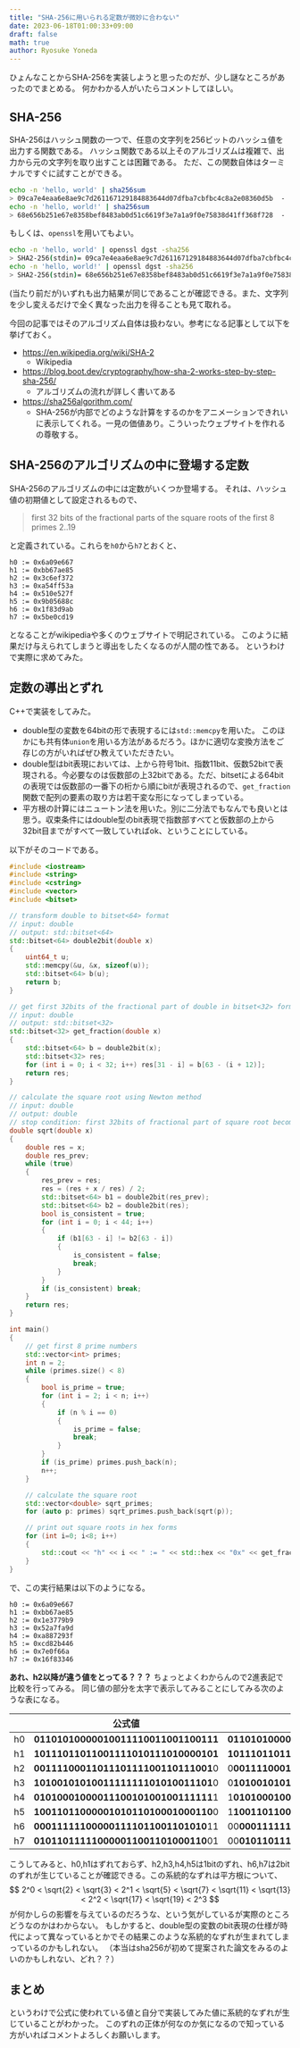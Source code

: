 ```yaml
---
title: "SHA-256に用いられる定数が微妙に合わない"
date: 2023-06-18T01:00:33+09:00
draft: false
math: true
author: Ryosuke Yoneda
---
```


ひょんなことからSHA-256を実装しようと思ったのだが、少し謎なところがあったのでまとめる。
何かわかる人がいたらコメントしてほしい。

## SHA-256
SHA-256はハッシュ関数の一つで、任意の文字列を256ビットのハッシュ値を出力する関数である。
ハッシュ関数である以上そのアルゴリズムは複雑で、出力から元の文字列を取り出すことは困難である。
ただ、この関数自体はターミナルですぐに試すことができる。

```bash
echo -n 'hello, world' | sha256sum
> 09ca7e4eaa6e8ae9c7d261167129184883644d07dfba7cbfbc4c8a2e08360d5b  -
echo -n 'hello, world!' | sha256sum
> 68e656b251e67e8358bef8483ab0d51c6619f3e7a1a9f0e75838d41ff368f728  -
```
もしくは、`openssl`を用いてもよい。
```bash
echo -n 'hello, world' | openssl dgst -sha256
> SHA2-256(stdin)= 09ca7e4eaa6e8ae9c7d261167129184883644d07dfba7cbfbc4c8a2e08360d5b
echo -n 'hello, world!' | openssl dgst -sha256
> SHA2-256(stdin)= 68e656b251e67e8358bef8483ab0d51c6619f3e7a1a9f0e75838d41ff368f728
```

(当たり前だが)いずれも出力結果が同じであることが確認できる。また、文字列を少し変えるだけで全く異なった出力を得ることも見て取れる。

今回の記事ではそのアルゴリズム自体は扱わない。参考になる記事として以下を挙げておく。

* https://en.wikipedia.org/wiki/SHA-2
    * Wikipedia
* https://blog.boot.dev/cryptography/how-sha-2-works-step-by-step-sha-256/
    * アルゴリズムの流れが詳しく書いてある
* https://sha256algorithm.com/
    * SHA-256が内部でどのような計算をするのかをアニメーションできれいに表示してくれる。一見の価値あり。こういったウェブサイトを作れるの尊敬する。

## SHA-256のアルゴリズムの中に登場する定数

SHA-256のアルゴリズムの中には定数がいくつか登場する。
それは、ハッシュ値の初期値として設定されるもので、

> first 32 bits of the fractional parts of the square roots of the first 8 primes 2..19

と定義されている。これらを`h0`から`h7`とおくと、

```
h0 := 0x6a09e667
h1 := 0xbb67ae85
h2 := 0x3c6ef372
h3 := 0xa54ff53a
h4 := 0x510e527f
h5 := 0x9b05688c
h6 := 0x1f83d9ab
h7 := 0x5be0cd19
```

となることがwikipediaや多くのウェブサイトで明記されている。
このように結果だけ与えられてしまうと導出をしたくなるのが人間の性である。
というわけで実際に求めてみた。

## 定数の導出とずれ
C++で実装をしてみた。

* double型の変数を64bitの形で表現するには`std::memcpy`を用いた。
このほかにも共有体`union`を用いる方法があるだろう。ほかに適切な変換方法をご存じの方がいればぜひ教えていただきたい。
* double型はbit表現においては、上から符号1bit、指数11bit、仮数52bitで表現される。今必要なのは仮数部の上32bitである。ただ、bitsetによる64bitの表現では仮数部の一番下の桁から順にbitが表現されるので、`get_fraction`関数で配列の要素の取り方は若干変な形になってしまっている。
* 平方根の計算にはニュートン法を用いた。別に二分法でもなんでも良いとは思う。収束条件にはdouble型のbit表現で指数部すべてと仮数部の上から32bit目までがすべて一致していればok、ということにしている。

以下がそのコードである。

```cpp
#include <iostream>
#include <string>
#include <cstring>
#include <vector>
#include <bitset>

// transform double to bitset<64> format
// input: double
// output: std::bitset<64>
std::bitset<64> double2bit(double x)
{
    uint64_t u;
    std::memcpy(&u, &x, sizeof(u));
    std::bitset<64> b(u);
    return b;
}

// get first 32bits of the fractional part of double in bitset<32> format
// input: double
// output: std::bitset<32>
std::bitset<32> get_fraction(double x)
{
    std::bitset<64> b = double2bit(x);
    std::bitset<32> res;
    for (int i = 0; i < 32; i++) res[31 - i] = b[63 - (i + 12)];
    return res;
}

// calculate the square root using Newton method
// input: double
// output: double
// stop condition: first 32bits of fractional part of square root becomes consistent
double sqrt(double x)
{
    double res = x;
    double res_prev;
    while (true)
    {
        res_prev = res;
        res = (res + x / res) / 2;
        std::bitset<64> b1 = double2bit(res_prev);
        std::bitset<64> b2 = double2bit(res);
        bool is_consistent = true;
        for (int i = 0; i < 44; i++)
        {
            if (b1[63 - i] != b2[63 - i])
            {
                is_consistent = false;
                break;
            }
        }
        if (is_consistent) break;
    }
    return res;
}

int main()
{
    // get first 8 prime numbers
    std::vector<int> primes;
    int n = 2;
    while (primes.size() < 8)
    {
        bool is_prime = true;
        for (int i = 2; i < n; i++)
        {
            if (n % i == 0)
            {
                is_prime = false;
                break;
            }
        }
        if (is_prime) primes.push_back(n);
        n++;
    }

    // calculate the square root
    std::vector<double> sqrt_primes;
    for (auto p: primes) sqrt_primes.push_back(sqrt(p));

    // print out square roots in hex forms
    for (int i=0; i<8; i++)
    {
        std::cout << "h" << i << " := " << std::hex << "0x" << get_fraction(sqrt_primes[i]).to_ulong() << std::endl;
    }
}
```

で、この実行結果は以下のようになる。

```
h0 := 0x6a09e667
h1 := 0xbb67ae85
h2 := 0x1e3779b9
h3 := 0x52a7fa9d
h4 := 0xa887293f
h5 := 0xcd82b446
h6 := 0x7e0f66a
h7 := 0x16f83346
```

**あれ、h2以降が違う値をとってる？？？**
ちょっとよくわからんので2進表記で比較を行ってみる。
同じ値の部分を太字で表示してみることにしてみる次のような表になる。

| | 公式値 | 自身の実装値 |
|:---:|:---:|:---:|
| h0 | **01101010000010011110011001100111** | **01101010000010011110011001100111** |
| h1 | **10111011011001111010111010000101** | **10111011011001111010111010000101** |
| h2 | **0011110001101110111100110111001**0 | 0**0011110001101110111100110111001** |
| h3 | **1010010101001111111101010011101**0 | 0**1010010101001111111101010011101** |
| h4 | **0101000100001110010100100111111**1 | 1**0101000100001110010100100111111** |
| h5 | **1001101100000101011010001000110**0 | 1**1001101100000101011010001000110** |
| h6 | **000111111000001111011001101010**11 | 00**000111111000001111011001101010** |
| h7 | **010110111110000011001101000110**01 | 00**010110111110000011001101000110** |

こうしてみると、h0,h1はずれておらず、h2,h3,h4,h5は1bitのずれ、h6,h7は2bitのずれが生じていることが確認できる。この系統的なずれは平方根について、
$$
2^0 < \sqrt{2} < \sqrt{3} < 2^1 < \sqrt{5} < \sqrt{7} < \sqrt{11} < \sqrt{13} < 2^2 < \sqrt{17} < \sqrt{19} < 2^3
$$
が何かしらの影響を与えているのだろうな、という気がしているが実際のところどうなのかはわからない。
もしかすると、double型の変数のbit表現の仕様が時代によって異なっているとかでその結果このような系統的なずれが生まれてしまっているのかもしれない。
（本当はsha256が初めて提案された論文をみるのよいのかもしれない、どれ？？）

## まとめ
というわけで公式に使われている値と自分で実装してみた値に系統的なずれが生じていることがわかった。
このずれの正体が何なのか気になるので知っている方がいればコメントよろしくお願いします。
